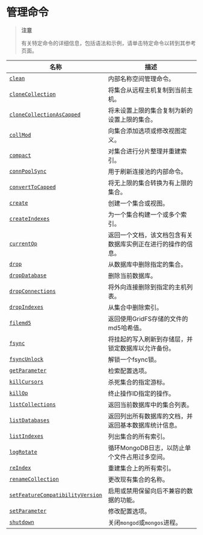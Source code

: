 # [ ](#)管理命令

[]()

> **注意**
>
> 有关特定命令的详细信息，包括语法和示例，请单击特定命令以转到其参考页面。

| 名称                                 | 描述                                                         |
| ------------------------------------ | ------------------------------------------------------------ |
| [`clean`]()                          | 内部名称空间管理命令。                                       |
| [`cloneCollection`]()                | 将集合从远程主机复制到当前主机。                             |
| [`cloneCollectionAsCapped`]()        | 将未设置上限的集合复制为新的设置上限的集合。                 |
| [`collMod`]()                        | 向集合添加选项或修改视图定义。                               |
| [`compact`]()                        | 对集合进行分片整理并重建索引。                               |
| [`connPoolSync`]()                   | 用于刷新连接池的内部命令。                                   |
| [`convertToCapped`]()                | 将无上限的集合转换为有上限的集合。                           |
| [`create`]()                         | 创建一个集合或视图。                                         |
| [`createIndexes`]()                  | 为一个集合构建一个或多个索引。                               |
| [`currentOp`]()                      | 返回一个文档，该文档包含有关数据库实例正在进行的操作的信息。 |
| [`drop`]()                           | 从数据库中删除指定的集合。                                   |
| [`dropDatabase`]()                   | 删除当前数据库。                                             |
| [`dropConnections`]()                | 将外向连接删除到指定的主机列表。                             |
| [`dropIndexes`]()                    | 从集合中删除索引。                                           |
| [`filemd5`]()                        | 返回使用GridFS存储的文件的md5哈希值。                        |
| [`fsync`]()                          | 将挂起的写入刷新到存储层，并锁定数据库以允许备份。           |
| [`fsyncUnlock`]()                    | 解锁一个fsync锁。                                            |
| [`getParameter`]()                   | 检索配置选项。                                               |
| [`killCursors`]()                    | 杀死集合的指定游标。                                         |
| [`killOp`]()                         | 终止操作ID指定的操作。                                       |
| [`listCollections`]()                | 返回当前数据库中的集合列表。                                 |
| [`listDatabases`]()                  | 返回列出所有数据库的文档，并返回基本数据库统计信息。         |
| [`listIndexes`]()                    | 列出集合的所有索引。                                         |
| [`logRotate`]()                      | 循环MongoDB日志，以防止单个文件占用过多空间。                |
| [`reIndex`]()                        | 重建集合上的所有索引。                                       |
| [`renameCollection`]()               | 更改现有集合的名称。                                         |
| [`setFeatureCompatibilityVersion`]() | 启用或禁用保留向后不兼容的数据的功能。                       |
| [`setParameter`]()                   | 修改配置选项。                                               |
| [`shutdown`]()                       | 关闭`mongod`或`mongos`进程。                                 |